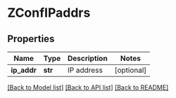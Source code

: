 # ZConfIPaddrs

## Properties
Name | Type | Description | Notes
------------ | ------------- | ------------- | -------------
**ip_addr** | **str** | IP address | [optional] 

[[Back to Model list]](../README.md#documentation-for-models) [[Back to API list]](../README.md#documentation-for-api-endpoints) [[Back to README]](../README.md)



